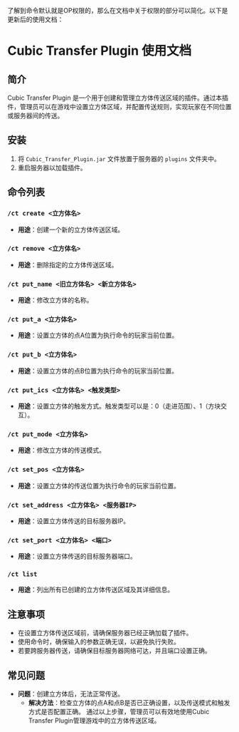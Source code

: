 了解到命令默认就是OP权限的，那么在文档中关于权限的部分可以简化。以下是更新后的使用文档：
# Cubic Transfer Plugin 使用文档
## 简介
Cubic Transfer Plugin 是一个用于创建和管理立方体传送区域的插件。通过本插件，管理员可以在游戏中设置立方体区域，并配置传送规则，实现玩家在不同位置或服务器间的传送。
## 安装
1. 将 `Cubic_Transfer_Plugin.jar` 文件放置于服务器的 `plugins` 文件夹中。
2. 重启服务器以加载插件。
## 命令列表
### `/ct create <立方体名>`
- **用途**：创建一个新的立方体传送区域。
### `/ct remove <立方体名>`
- **用途**：删除指定的立方体传送区域。
### `/ct put_name <旧立方体名> <新立方体名>`
- **用途**：修改立方体的名称。
### `/ct put_a <立方体名>`
- **用途**：设置立方体的点A位置为执行命令的玩家当前位置。
### `/ct put_b <立方体名>`
- **用途**：设置立方体的点B位置为执行命令的玩家当前位置。
### `/ct put_ics <立方体名> <触发类型>`
- **用途**：设置立方体的触发方式。触发类型可以是：0（走进范围）、1（方块交互）。
### `/ct put_mode <立方体名>`
- **用途**：修改立方体的传送模式。
### `/ct set_pos <立方体名>`
- **用途**：设置立方体的传送位置为执行命令的玩家当前位置。
### `/ct set_address <立方体名> <服务器IP>`
- **用途**：设置立方体传送的目标服务器IP。
### `/ct set_port <立方体名> <端口>`
- **用途**：设置立方体传送的目标服务器端口。
### `/ct list`
- **用途**：列出所有已创建的立方体传送区域及其详细信息。
## 注意事项
- 在设置立方体传送区域前，请确保服务器已经正确加载了插件。
- 使用命令时，确保输入的参数正确无误，以避免执行失败。
- 若要跨服务器传送，请确保目标服务器网络可达，并且端口设置正确。
## 常见问题
- **问题**：创建立方体后，无法正常传送。
  - **解决方法**：检查立方体的点A和点B是否已正确设置，以及传送模式和触发方式是否配置正确。
    通过以上步骤，管理员可以有效地使用Cubic Transfer Plugin管理游戏中的立方体传送区域。
